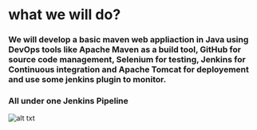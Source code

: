 # what we will do?

### We will develop a basic maven web appliaction in Java using DevOps tools like Apache Maven as a build tool, GitHub for source code management, Selenium for testing, Jenkins for Continuous integration and Apache Tomcat for deployement and use some jenkins plugin to monitor.
### All under one Jenkins Pipeline

![alt txt](https://github.com/sumyak/CI-CD-Pipeline/blob/master/SS/Screenshot%20(365).png?raw=true)
